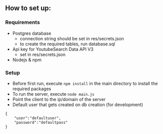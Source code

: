 ## How to set up:
### Requirements
* Postgres database
    * connection string should be set in res/secrets.json
    * to create the required tables, run database.sql
* Api key for YoutubeSearch Data API V3
    * set in res/secrets.json
* Nodejs & npm

### Setup
* Before first run, execute `npm install` in the main directory to install the required packages
* To run the server, execute `node main.js`
* Point the client to the ip/domain of the server
* Default user that gets created on db creation (for development)
```
{
 	"user":"defaultuser",
 	"password":"defaultpass"
}
 ```